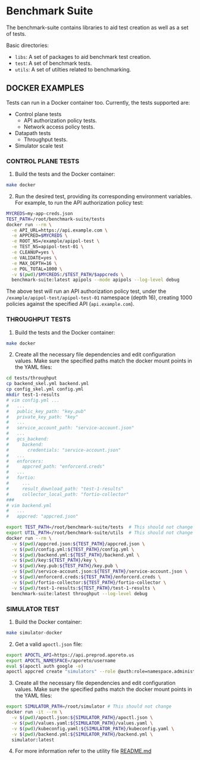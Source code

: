 # Benchmark Suite

The benchmark-suite contains libraries to aid test creation as well as a set of
tests.

Basic directories:

- `libs`: A set of packages to aid benchmark test creation.
- `test`: A set of benchmark tests.
- `utils`: A set of utilties related to benchmarking.

## DOCKER EXAMPLES

Tests can run in a Docker container too. Currently, the tests supported are:

- Control plane tests
  - API authorization policy tests.
  - Network access policy tests.
- Datapath tests
  - Throughput tests.
- Simulator scale test

### CONTROL PLANE TESTS

1. Build the tests and the Docker container:
  ```bash
  make docker
  ```
2. Run the desired test, providing its corresponding environment variables. For
   example, to run the API authorization policy test:
  ```bash
  MYCREDS=my-app-creds.json
  TEST_PATH=/root/benchmark-suite/tests
  docker run --rm \
    -e API_URL=https://api.example.com \
    -e APPCRED=$MYCREDS \
    -e ROOT_NS=/example/apipol-test \
    -e TEST_NS=apipol-test-01 \
    -e CLEANUP=yes \
    -e VALIDATE=yes \
    -e MAX_DEPTH=16 \
    -e POL_TOTAL=1000 \
    -v $(pwd)/$MYCREDS:/$TEST_PATH/$appcreds \
    benchmark-suite:latest apipols --mode apipols --log-level debug
  ```
  The above test will run an API authorization policy test, under the
  `/example/apipol-test/apipol-test-01` namespace (depth 16), creating 1000
  policies against the specified API (`api.example.com`).

### THROUGHPUT TESTS

1. Build the tests and the Docker container:
  ```bash
  make docker
  ```
2. Create all the necessary file dependencies and edit configuration values.
   Make sure the specified paths match the docker mount points in the YAML
   files:
  ```bash
  cd tests/throughput
  cp backend_skel.yml backend.yml
  cp config_skel.yml config.yml
  mkdir test-1-results
  # vim config.yml ...
  #   ...
  #   public_key_path: "key.pub"
  #   private_key_path: "key"
  #   ...
  #   service_account_path: "service-account.json"
  #   ...
  #   gcs_backend:
  #     backend:
  #       credentials: "service-account.json"
  #   ...
  #   enforcers:
  #     appcred_path: "enforcerd.creds"
  #   ...
  #   fortio:
  #     ...
  #     result_download_path: "test-1-results"
  #     collector_local_path: "fortio-collector"
  ###
  # vim backend.yml
  #   ...
  #   appcred: "appcred.json"

  export TEST_PATH=/root/benchmark-suite/tests  # This should not change
  export UTIL_PATH=/root/benchmark-suite/utils  # This should not change
  docker run --rm \
    -v $(pwd)/appcred.json:${TEST_PATH}/appcred.json \
    -v $(pwd)/config.yml:${TEST_PATH}/config.yml \
    -v $(pwd)/backend.yml:${TEST_PATH}/backend.yml \
    -v $(pwd)/key:${TEST_PATH}/key \
    -v $(pwd)/key.pub:${TEST_PATH}/key.pub \
    -v $(pwd)/service-account.json:${TEST_PATH}/service-account.json \
    -v $(pwd)/enforcerd.creds:${TEST_PATH}/enforcerd.creds \
    -v $(pwd)/fortio-collector:${TEST_PATH}/fortio-collector \
    -v $(pwd)/test-1-results:${TEST_PATH}/test-1-results \
    benchmark-suite:latest throughput --log-level debug
```

### SIMULATOR TEST

1. Build the Docker container:
  ```bash
  make simulator-docker
  ```

2. Get a valid `apoctl.json` file:
  ```bash
  export APOCTL_API=https://api.preprod.aporeto.us
  export APOCTL_NAMESPACE=/aporeto/username
  eval $(apoctl auth google -e)
  apoctl appcred create "simulators" --role @auth:role=namespace.administrator > apoctl.json
  ```

3. Create all the necessary file dependencies and edit configuration values.
   Make sure the specified paths match the docker mount points in the YAML
   files:
  ```bash
  export SIMULATOR_PATH=/root/simulator # This should not change
  docker run -it --rm \
    -v $(pwd)/apoctl.json:${SIMULATOR_PATH}/apoctl.json \
    -v $(pwd)/values.yaml:${SIMULATOR_PATH}/values.yaml \
    -v $(pwd)/kubeconfig.yaml:${SIMULATOR_PATH}/kubeconfig.yaml \
    -v $(pwd)/backend.yml:${SIMULATOR_PATH}/backend.yml \
    simulator:latest
  ```

4. For more information refer to the utility file [README.md](utils/simulator/README.md)
